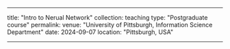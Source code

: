 
---
title: "Intro to Nerual Network" 
collection: teaching
type: "Postgraduate course"
permalink: 
venue: "University of Pittsburgh, Information Science Department"
date: 2024-09-07
location: "Pittsburgh, USA"

---
